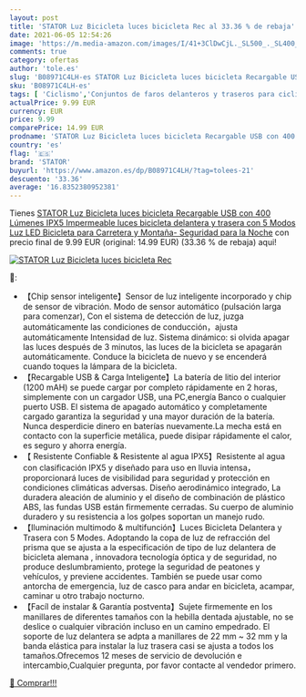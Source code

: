 ```yaml
---
layout: post
title: 'STATOR Luz Bicicleta luces bicicleta Rec al 33.36 % de rebaja'
date: 2021-06-05 12:54:26
image: 'https://m.media-amazon.com/images/I/41+3ClDwCjL._SL500_._SL400_.jpg'
comments: true
category: ofertas
author: 'tole.es'
slug: 'B08971C4LH-es STATOR Luz Bicicleta luces bicicleta Recargable USB con...'
sku: 'B08971C4LH-es'
tags: [ 'Ciclismo','Conjuntos de faros delanteros y traseros para ciclismo','Deportes y aire libre','Luces y reflectores de ciclismo','Ropa y equipo para deportes','bicicleta','stator', ]
actualPrice: 9.99 EUR
currency: EUR
price: 9.99
comparePrice: 14.99 EUR
prodname: 'STATOR Luz Bicicleta luces bicicleta Recargable USB con 400 Lúmenes IPX5 Impermeable luces bicicleta delantera y trasera con 5 Modos Luz LED Bicicleta para Carretera y Montaña- Seguridad para la Noche'
country: 'es'
flag: '🇪🇸'
brand: 'STATOR'
buyurl: 'https://www.amazon.es/dp/B08971C4LH/?tag=tolees-21'
descuento: '33.36'
average: '16.8352380952381'
---
```


Tienes [STATOR Luz Bicicleta luces bicicleta Recargable USB con 400 Lúmenes IPX5 Impermeable luces bicicleta delantera y trasera con 5 Modos Luz LED Bicicleta para Carretera y Montaña- Seguridad para la Noche](https://www.amazon.es/dp/B08971C4LH/?tag=tolees-21) con precio final de  9.99 EUR (original: 14.99 EUR) (33.36 %  de rebaja) aqui!

[![STATOR Luz Bicicleta luces bicicleta Rec](https://m.media-amazon.com/images/I/41+3ClDwCjL._SL500_._SL400_.jpg)](https://www.amazon.es/dp/B08971C4LH/?tag=tolees-21)

🔎:

- 【Chip sensor inteligente】Sensor de luz inteligente incorporado y chip de sensor de vibración. Modo de sensor automático (pulsación larga para comenzar), Con el sistema de detección de luz, juzga automáticamente las condiciones de conducción，ajusta automáticamente Intensidad de luz. Sistema dinámico: si olvida apagar las luces después de 3 minutos, las luces de la bicicleta se apagarán automáticamente. Conduce la bicicleta de nuevo y se encenderá cuando toques la lámpara de la bicicleta.
- 【Recargable USB & Carga Inteligente】La batería de litio del interior (1200 mAH) se puede cargar por completo rápidamente en 2 horas, simplemente con un cargador USB, una PC,energía Banco o cualquier puerto USB. El sistema de apagado automático y completamente cargado garantiza la seguridad y una mayor duración de la batería. Nunca desperdicie dinero en baterías nuevamente.La mecha está en contacto con la superficie metálica, puede disipar rápidamente el calor, es seguro y ahorra energía.
- 【 Resistente Confiable & Resistente al agua IPX5】Resistente al agua con clasificación IPX5 y diseñado para uso en lluvia intensa，proporcionará luces de visibilidad para seguridad y protección en condiciones climáticas adversas. Diseño aerodinámico integrado, La duradera aleación de aluminio y el diseño de combinación de plástico ABS, las fundas USB están firmemente cerradas. Su cuerpo de aluminio duradero y su resistencia a los golpes soportan un manejo rudo.
- 【Iluminación multimodo & multifunción】Luces Bicicleta Delantera y Trasera con 5 Modes. Adoptando la copa de luz de refracción del prisma que se ajusta a la especificación de tipo de luz delantera de bicicleta alemana , innovadora tecnología óptica y de seguridad, no produce deslumbramiento, protege la seguridad de peatones y vehículos, y previene accidentes. También se puede usar como antorcha de emergencia, luz de casco para andar en bicicleta, acampar, caminar u otro trabajo nocturno.
- 【Facíl de instalar & Garantía postventa】Sujete firmemente en los manillares de diferentes tamaños con la hebilla dentada ajustable, no se deslice o cualquier vibración incluso en un camino empedrado. El soporte de luz delantera se adpta a manillares de 22 mm ~ 32 mm y la banda elástica para instalar la luz trasera casi se ajusta a todos los tamaños.Ofrecemos 12 meses de servicio de devolución e intercambio,Cualquier pregunta, por favor contacte al vendedor primero.

[🛒 Comprar!!!](https://www.amazon.es/dp/B08971C4LH/?tag=tolees-21)

